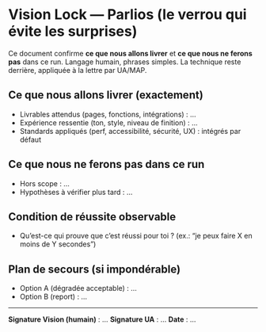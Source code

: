 # Vision Lock — Parlios (le verrou qui évite les surprises)

Ce document confirme **ce que nous allons livrer** et **ce que nous ne ferons pas** dans ce run.
Langage humain, phrases simples. La technique reste derrière, appliquée à la lettre par UA/MAP.

## Ce que nous allons livrer (exactement)
- Livrables attendus (pages, fonctions, intégrations) : …
- Expérience ressentie (ton, style, niveau de finition) : …
- Standards appliqués (perf, accessibilité, sécurité, UX) : intégrés par défaut

## Ce que nous ne ferons pas dans ce run
- Hors scope : …
- Hypothèses à vérifier plus tard : …

## Condition de réussite observable
- Qu’est-ce qui prouve que c’est réussi pour toi ? (ex.: “je peux faire X en moins de Y secondes”)

## Plan de secours (si impondérable)
- Option A (dégradée acceptable) : …
- Option B (report) : …

---
**Signature Vision (humain)** : …
**Signature UA** : …
**Date** : …
